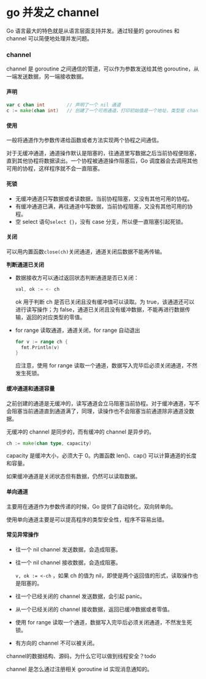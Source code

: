# go 并发之 channel

Go 语言最大的特色就是从语言层面支持并发。通过轻量的 goroutines 和 channel 可以简便地处理并发问题。

### channel

channel 是 goroutine 之间通信的管道，可以作为参数发送给其他 goroutine，从一端发送数据，另一端接收数据。

#### 声明

```go
var c chan int        // 声明了一个 nil 通道
c := make(chan int)   // 创建了一个可用通道，打印初始值是一个地址，类型是 chan int
```

#### 使用

一般将通道作为参数传递给函数或者方法实现两个协程之间通信。

对于无缓冲通道，通道操作默认是阻塞的，往通道里写数据之后当前协程便阻塞，直到其他协程将数据读出。一个协程被通道操作阻塞后，Go 调度器会去调用其他可用的协程，这样程序就不会一直阻塞。

#### 死锁

* 无缓冲通道只写数据或者读数据，当前协程阻塞，又没有其他可用的协程。
* 有缓冲通道已满，再往通道中写数据，当前协程阻塞，又没有其他可用的协程。
* 空 select 语句`select {}`，没有 case 分支，所以便一直阻塞引起死锁。

#### 关闭

可以用内置函数`close(ch)`关闭通道，通道关闭后数据不能再传输。

**判断通道已关闭**

* 数据接收方可以通过返回状态判断通道是否已关闭：

  ```go
  val, ok := <- ch
  ```

  ok 用于判断 ch 是否已关闭且没有缓冲值可以读取。为 true，该通道还可以进行读写操作；为 false，通道已关闭且没有缓冲数据，不能再进行数据传输，返回的对应类型的零值。

* for range 读取通道，通道关闭，for range 自动退出

  ```go
  for v := range ch {
  	fmt.Println(v)
  }
  ```

  应注意，使用 for range 读取一个通道，数据写入完毕后必须关闭通道，不然发生死锁。

#### 缓冲通道和通道容量

之前创建的通道是无缓冲的，读写通道会立马阻塞当前协程。对于缓冲通道，写不会阻塞当前通道直到通道满了，同理，读操作也不会阻塞当前通道除非通道没数据。

无缓冲的 channel 是同步的，而有缓冲的 channel 是异步的。

```go
ch := make(chan type, capacity)
```

capacity 是缓冲大小，必须大于 0。内置函数 len()、cap() 可以计算通道的长度和容量。

如果缓冲通道是关闭状态但有数据，仍然可以读取数据。

#### 单向通道

主要用在通道作为参数传递的时候，Go 提供了自动转化，双向转单向。

使用单向通道主要是可以提高程序的类型安全性，程序不容易出错。

#### 常见异常操作

* 往一个 nil channel 发送数据，会造成阻塞。

* 往一个 nil channel 接收数据，会造成阻塞。

  `v, ok := <-ch` ，如果 ch 的值为 nil，即使是两个返回值的形式，读取操作也是阻塞的。

* 往一个已经关闭的 channel 发送数据，会引起 panic。

* 从一个已经关闭的 channel 接收数据，返回已缓冲数据或者零值。

* 使用 for range 读取一个通道，数据写入完毕后必须关闭通道，不然发生死锁。

* 有方向的 channel 不可以被关闭。

channel的数据结构、源码，为什么它可以做到线程安全？todo

channel 是怎么通过注册相关 goroutine id 实现消息通知的。


